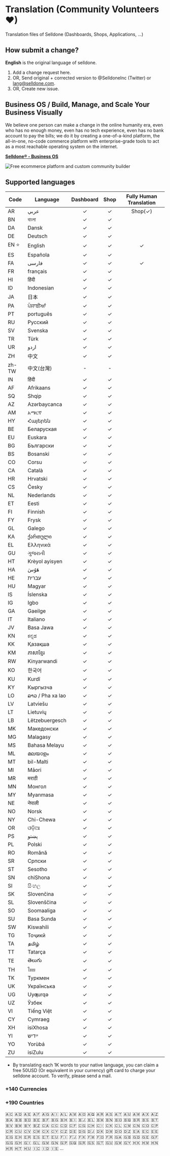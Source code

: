 # Translation (Community Volunteers ❤)
Translation files of Selldone (Dashboards, Shops, Applications, ...)

## How submit a change?
**English** is the original language of selldone.
1. Add a change request here.
2. OR, Send original + corrected version to @SelldoneInc (Twitter) or lang@selldone.com.
3. OR, Create new issue.


## Business OS / Build, Manage, and Scale Your Business Visually

We believe one person can make a change in the online humanity era, even who has no enough money, even has no tech experience, even has no bank account to pay the bills; we do it by creating a one-of-a-kind platform, the all-in-one, no-code commerce platform with enterprise-grade tools to act as a most reachable operating system on the internet. 

[**Selldone® - Business OS**](https://selldone.com/store-builder)

![Free ecommerce platform and custom community builder](https://cdn.selldone.com/app/contents/official-pages/store-builder/mockupboldfeaturesjpgcf839a27e0aeae46d4a4de1253108e42.jpg)


## Supported languages
| Code  | Language   | Dashboard | Shop | Fully Human Translation |
|-------|------------|:---------:|:----:|:-----------------------:|
| AR    | عربي       |     ✓     |  ✓   |         Shop(✓)         |
| BN    | বাংলা      |     ✓     |  ✓   |                         |
| DA    | Dansk      |     ✓     |  ✓   |                         |
| DE    | Deutsch    |     ✓     |  ✓   |                         |
| EN ⭐   | English    |     ✓     |  ✓   |            ✓            |
| ES    | Española   |     ✓     |  ✓   |                         |
| FA    | فارسی      |     ✓     |  ✓   |            ✓            |
| FR    | français   |     ✓     |  ✓   |                         |
| HI    | हिंदी      |     ✓     |  ✓   |                         |
| ID    | Indonesian |     ✓     |  ✓   |                         |
| JA    | 日本         |     ✓     |  ✓   |                         | 
| PA    | ਪੰਜਾਬੀਆਂ   |     ✓     |  ✓   |                         |
| PT    | português  |     ✓     |  ✓   |                         |
| RU    | Pусский    |     ✓     |  ✓   |                         |
| SV    | Svenska    |     ✓     |  ✓   |                         |
| TR    | Türk       |     ✓     |  ✓   |                         |
| UR    | اردو       |     ✓     |  ✓   |                         |
| ZH    | 中文         |     ✓     |  ✓   |                         |
| zh-TW | 中文(台灣)     |     -     |  -   |                         |
| IN    | हिंदी    |     ✓     |  ✓   |                         |
| AF    | Afrikaans    |     ✓     |  ✓   |                         |
| SQ    | Shqip    |     ✓     |  ✓   |                         |
| AZ    | Azərbaycanca    |     ✓     |  ✓   |                         |
| AM    | አማርኛ     |     ✓     |  ✓   |                         |
| HY    | Հայերեն    |     ✓     |  ✓   |                         |
| BE    | Беларуская    |     ✓     |  ✓   |                         |
| EU    | Euskara    |     ✓     |  ✓   |                         |
| BG    | Български    |     ✓     |  ✓   |                         |
| BS    | Bosanski    |     ✓     |  ✓   |                         |
| CO    | Corsu    |     ✓     |  ✓   |                         |
| CA    | Català    |     ✓     |  ✓   |                         |
| HR    | Hrvatski    |     ✓     |  ✓   |                         |
| CS    | Česky    |     ✓     |  ✓   |                         |
| NL    | Nederlands    |     ✓     |  ✓   |                         |
| ET    | Eesti    |     ✓     |  ✓   |                         |
| FI    | Finnish    |     ✓     |  ✓   |                         |
| FY    | Frysk    |     ✓     |  ✓   |                         |
| GL    | Galego    |     ✓     |  ✓   |                         |
| KA    | ქართული    |     ✓     |  ✓   |                         |
| EL    | Ελληνικά    |     ✓     |  ✓   |                         |
| GU    | ગુજરાતી    |     ✓     |  ✓   |                         |
| HT    | Krèyol ayisyen    |     ✓     |  ✓   |                         |
| HA    | هَوُسَ    |     ✓     |  ✓   |                         |
| HE    | עברית    |     ✓     |  ✓   |                         |
| HU    | Magyar    |     ✓     |  ✓   |                         |
| IS    | Íslenska    |     ✓     |  ✓   |                         |
| IG    | Igbo    |     ✓     |  ✓   |                         |
| GA    | Gaeilge    |     ✓     |  ✓   |                         |
| IT    | Italiano    |     ✓     |  ✓   |                         |
| JV    | Basa Jawa    |     ✓     |  ✓   |                         |
| KN    | ಕನ್ನಡ    |     ✓     |  ✓   |                         |
| KK    | Қазақша    |     ✓     |  ✓   |                         |
| KM    | ភាសាខ្មែរ     |     ✓     |  ✓   |                         |
| RW    | Kinyarwandi    |     ✓     |  ✓   |                         |
| KO    | 한국어    |     ✓     |  ✓   |                         |
| KU    | Kurdî    |     ✓     |  ✓   |                         |
| KY    | Кыргызча    |     ✓     |  ✓   |                         |
| LO    | ລາວ / Pha xa lao    |     ✓     |  ✓   |                         |
| LV    | Latviešu    |     ✓     |  ✓   |                         |
| LT    | Lietuvių    |     ✓     |  ✓   |                         |
| LB    | Lëtzebuergesch    |     ✓     |  ✓   |                         |
| MK    | Македонски    |     ✓     |  ✓   |                         |
| MG    | Malagasy    |     ✓     |  ✓   |                         |
| MS    | Bahasa Melayu    |     ✓     |  ✓   |                         |
| ML    | മലയാളം    |     ✓     |  ✓   |                         |
| MT    | bil-Malti    |     ✓     |  ✓   |                         |
| MI    | Māori    |     ✓     |  ✓   |                         |
| MR    | मराठी    |     ✓     |  ✓   |                         |
| MN    | Монгол    |     ✓     |  ✓   |                         |
| MY    | Myanmasa    |     ✓     |  ✓   |                         |
| NE    | नेपाली    |     ✓     |  ✓   |                         |
| NO    | Norsk    |     ✓     |  ✓   |                         |
| NY    | Chi-Chewa    |     ✓     |  ✓   |                         |
| OR    | ଓଡ଼ିଆ    |     ✓     |  ✓   |                         |
| PS    | پښتو    |     ✓     |  ✓   |                         |
| PL    | Polski    |     ✓     |  ✓   |                         |
| RO    | Română    |     ✓     |  ✓   |                         |
| SR    | Српски    |     ✓     |  ✓   |                         |
| ST    | Sesotho    |     ✓     |  ✓   |                         |
| SN    | chiShona    |     ✓     |  ✓   |                         |
| SI    | සිංහල    |     ✓     |  ✓   |                         |
| SK    | Slovenčina    |     ✓     |  ✓   |                         |
| SL    | Slovenščina    |     ✓     |  ✓   |                         |
| SO    | Soomaaliga    |     ✓     |  ✓   |                         |
| SU    | Basa Sunda    |     ✓     |  ✓   |                         |
| SW    | Kiswahili    |     ✓     |  ✓   |                         |
| TG    | Тоҷикӣ    |     ✓     |  ✓   |                         |
| TA    | தமிழ்    |     ✓     |  ✓   |                         |
| TT    | Tatarça    |     ✓     |  ✓   |                         |
| TE    | తెలుగు    |     ✓     |  ✓   |                         |
| TH    | ไทย    |     ✓     |  ✓   |                         |
| TK    | Туркмен    |     ✓     |  ✓   |                         |
| UK    | Українська    |     ✓     |  ✓   |                         |
| UG    | Uyƣurqə    |     ✓     |  ✓   |                         |
| UZ    | Ўзбек    |     ✓     |  ✓   |                         |
| VI    | Tiếng Việt    |     ✓     |  ✓   |                         |
| CY    | Cymraeg    |     ✓     |  ✓   |                         |
| XH    | isiXhosa    |     ✓     |  ✓   |                         |
| YI    | ייִדיש     |     ✓     |  ✓   |                         |
| YO    | Yorùbá    |     ✓     |  ✓   |                         |
| ZU    | isiZulu    |     ✓     |  ✓   |                         |



* By translating each 1K words to your native language, you can claim a free 50USD (Or equivalent in your currency)  gift card to charge your selldone account. To verify, please send a mail.

### +140 Currencies

### +190 Countries 
 🇦🇨 🇦🇩 🇦🇪 🇦🇫 🇦🇬 🇦🇮 🇦🇱 🇦🇲 🇦🇴 🇦🇶 🇦🇷 🇦🇸 🇦🇹 🇦🇺 🇦🇼 🇦🇽 🇦🇿 🇧🇦 🇧🇧 🇧🇩 🇧🇪 🇧🇫 🇧🇬 🇧🇭 🇧🇮 🇧🇯 🇧🇱 🇧🇲 🇧🇳 🇧🇴 🇧🇶 🇧🇷 🇧🇸 🇧🇹 🇧🇻 🇧🇼 🇧🇾 🇧🇿 🇨🇦 🇨🇨 🇨🇩 🇨🇫 🇨🇬 🇨🇭 🇨🇮 🇨🇰 🇨🇱 🇨🇲 🇨🇳 🇨🇴 🇨🇵 🇨🇷 🇨🇺 🇨🇻 🇨🇼 🇨🇽 🇨🇾 🇨🇿 🇩🇪 🇩🇬 🇩🇯 🇩🇰 🇩🇲 🇩🇴 🇩🇿 🇪🇦 🇪🇨 🇪🇪 🇪🇬 🇪🇭 🇪🇷 🇪🇸 🇪🇹 🇪🇺 🇫🇮 🇫🇯 🇫🇰 🇫🇲 🇫🇴 🇫🇷 🇬🇦 🇬🇧 🇬🇩 🇬🇪 🇬🇫 🇬🇬 🇬🇭 🇬🇮 🇬🇱 🇬🇲 🇬🇳 🇬🇵 🇬🇶 🇬🇷 🇬🇸 🇬🇹 🇬🇺 🇬🇼 🇬🇾 🇭🇰 🇭🇲 🇭🇳 🇭🇷 🇭🇹 🇭🇺 🇮🇨 🇮🇩 🇮🇪 ...




